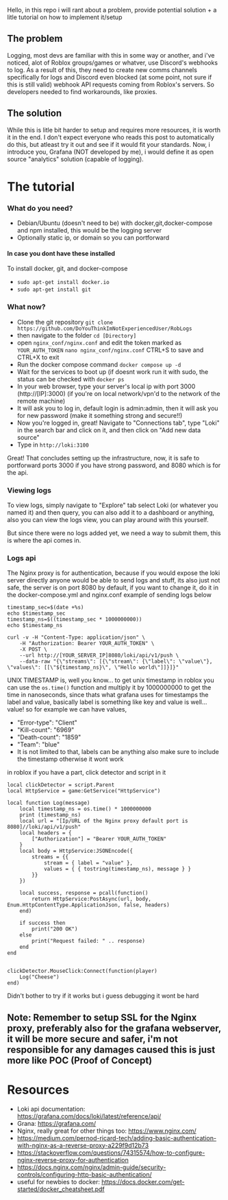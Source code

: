 Hello, in this repo i will rant about a problem, provide potential solution + a litle tutorial on how to implement it/setup

## The problem
Logging, most devs are familiar with this in some way or another, and i've noticed, alot of Roblox groups/games or whatver, use Discord's webhooks to log.
As a result of this, they need to create new comms channels specifically for logs and Discord even blocked (at some point, not sure if this is still valid) webhook API requests
coming from Roblox's servers. So developers needed to find workarounds, like proxies.

## The solution
While this is litle bit harder to setup and requires more resources, it is worth it in the end. I don't expect everyone who reads this post to automatically do this, but atleast try it out 
and see if it would fit your standards.
Now, i introduce you, Grafana (NOT developed by me), i would define it as open source "analytics" solution (capable of logging). 

# The tutorial

### What do you need?
- Debian/Ubuntu (doesn't need to be) with docker,git,docker-compose and npm installed, this would be the logging server
- Optionally static ip, or domain so you can portforward
#### In case you dont have these installed
To install docker, git, and docker-compose
- `sudo apt-get install docker.io`
- `sudo apt-get install git`

### What now?
- Clone the git repository
`git clone https://github.com/DoYouThinkImNotExperiencedUser/RobLogs`
- then navigate to the folder
`cd [Directory]` 
- open `nginx_conf/nginx.conf` and edit the token marked as `YOUR_AUTH_TOKEN`
`nano nginx_conf/nginx.conf`
CTRL+S to save and CTRL+X to exit
- Run the docker compose command
`docker compose up -d`
- Wait for the services to boot up (if doesnt work run it with sudo, the status can be checked with `docker ps`
- In your web browser, type your server's local ip with port 3000 (http://[IP]:3000) (if you're on local network/vpn'd to the network of the remote machine)
- It will ask you to log in, default login is admin:admin, then it will ask you for new password (make it something strong and secure!!)
- Now you're logged in, great! Navigate to "Connections tab", type "Loki" in the search bar and click on it, and then click on "Add new data source"
- Type in `http://loki:3100`

Great! That concludes setting up the infrastructure, now, it is safe to portforward ports 3000 if you have strong password, and 8080 which is for the api.

### Viewing logs
To view logs, simply navigate to "Explore" tab select Loki (or whatever you named it) and then query, you can also add it to a dashboard or anything, 
also you can view the logs view, you can play around with this yourself.

But since there were no logs added yet, we need a way to submit them, this is where the api comes in.
### Logs api
The Nginx proxy is for authentication, because if you would expose the loki server directly anyone would be able to send logs and stuff, its also just not safe, the server is on port 8080 by default, if you want to change it, do it in the docker-compose.yml and nginx.conf example of sending logs below

```
timestamp_sec=$(date +%s)
echo $timestamp_sec
timestamp_ns=$((timestamp_sec * 1000000000))
echo $timestamp_ns

curl -v -H "Content-Type: application/json" \
    -H "Authorization: Bearer YOUR_AUTH_TOKEN" \
    -X POST \
    --url http://[YOUR_SERVER_IP]8080/loki/api/v1/push \
    --data-raw "{\"streams\": [{\"stream\": {\"label\": \"value\"}, \"values\": [[\"${timestamp_ns}\", \"Hello world\"]]}]}"
```

UNIX TIMESTAMP is, well you know... to get unix timestamp in roblox you can use the `os.time()` function and multiply it by 1000000000 to get the time in nanoseconds, since thats what grafana uses for timestamps
the label and value, basically label is something like key and value is well... value! so for example we can have values,
- "Error-type": "Client"
- "Kill-count": "6969"
- "Death-count": "1859"
- "Team": "blue"
- It is not limited to that, labels can be anything also make sure to include the timestamp otherwise it wont work

in roblox if you have a part, click detector and script in it
```
local clickDetector = script.Parent
local HttpService = game:GetService("HttpService")

local function Log(message)
	local timestamp_ns = os.time() * 1000000000
	print (timestamp_ns)
	local url = "[Ip/URL of the Nginx proxy default port is 8080]//loki/api/v1/push"
	local headers = {
		["Authorization"] = "Bearer YOUR_AUTH_TOKEN"
	}
	local body = HttpService:JSONEncode({
		streams = {{
			stream = { label = "value" },
			values = { { tostring(timestamp_ns), message } }
		}}
	})

	local success, response = pcall(function()
		return HttpService:PostAsync(url, body, Enum.HttpContentType.ApplicationJson, false, headers)
	end)

	if success then
		print("200 OK")
	else
		print("Request failed: " .. response)
	end
end


clickDetector.MouseClick:Connect(function(player)
	Log("Cheese")
end)
```
Didn't bother to try if it works but i guess debugging it wont be hard

## Note: Remember to setup SSL for the Nginx proxy, preferably also for the grafana webserver, it will be more secure and safer, i'm not responsible for any damages caused this is just more like POC (Proof of Concept)

# Resources
 - Loki api documentation: https://grafana.com/docs/loki/latest/reference/api/
 - Grana: https://grafana.com/
 - Nginx, really great for other things too: https://www.nginx.com/
 - https://medium.com/pernod-ricard-tech/adding-basic-authentication-with-nginx-as-a-reverse-proxy-a229f9d12b73
 - https://stackoverflow.com/questions/74315574/how-to-configure-nginx-reverse-proxy-for-authentication
 - https://docs.nginx.com/nginx/admin-guide/security-controls/configuring-http-basic-authentication/
 - useful for newbies to docker: https://docs.docker.com/get-started/docker_cheatsheet.pdf
